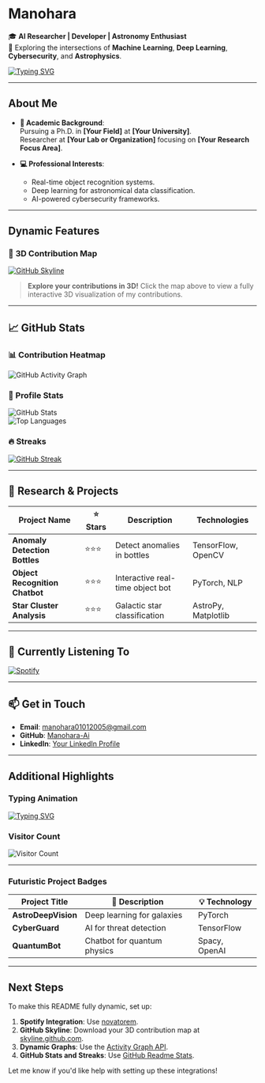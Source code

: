 # **Manohara**  
🎓 **AI Researcher | Developer | Astronomy Enthusiast**  
📍 Exploring the intersections of **Machine Learning**, **Deep Learning**, **Cybersecurity**, and **Astrophysics**.  

[![Typing SVG](https://readme-typing-svg.demolab.com?font=Fira+Code&weight=600&size=22&pause=1000&color=36BCF7&width=800&lines=Welcome+to+My+GitHub!;Passionate+about+AI+and+Astrophysics;Researching+and+Building+Intelligent+Systems)](https://git.io/typing-svg)

---

## **About Me**  
- **📖 Academic Background**:  
  Pursuing a Ph.D. in **[Your Field]** at **[Your University]**.  
  Researcher at **[Your Lab or Organization]** focusing on **[Your Research Focus Area]**.  

- **💻 Professional Interests**:  
  - Real-time object recognition systems.  
  - Deep learning for astronomical data classification.  
  - AI-powered cybersecurity frameworks.  

---

## **Dynamic Features**  
### 🌟 **3D Contribution Map**  
[![GitHub Skyline](https://github.com/Manohara-Ai/Manohara-Ai/assets/skyline)](https://skyline.github.com/Manohara-Ai/2024)  
> **Explore your contributions in 3D!** Click the map above to view a fully interactive 3D visualization of my contributions.

---

## **📈 GitHub Stats**  

### **📊 Contribution Heatmap**  
![GitHub Activity Graph](https://activity-graph.herokuapp.com/graph?username=Manohara-Ai&theme=react-dark&bg_color=0d1117&color=36BCF7&line=00c7c7&point=1adbce)  

### **🔢 Profile Stats**  
![GitHub Stats](https://github-readme-stats.vercel.app/api?username=Manohara-Ai&show_icons=true&hide_border=true&theme=radical)  
![Top Languages](https://github-readme-stats.vercel.app/api/top-langs/?username=Manohara-Ai&layout=compact&theme=radical)  

### **🔥 Streaks**  
[![GitHub Streak](https://streak-stats.demolab.com?user=Manohara-Ai&theme=radical)](https://git.io/streak-stats)

---

## **🔬 Research & Projects**  
| Project Name                  | ⭐ Stars | Description                          | Technologies         |  
|-------------------------------|---------|--------------------------------------|----------------------|  
| **Anomaly Detection Bottles** | ⭐⭐⭐    | Detect anomalies in bottles          | TensorFlow, OpenCV   |  
| **Object Recognition Chatbot**| ⭐⭐⭐    | Interactive real-time object bot     | PyTorch, NLP         |  
| **Star Cluster Analysis**     | ⭐⭐⭐    | Galactic star classification         | AstroPy, Matplotlib  |  

---

## **🌌 Currently Listening To**  
[![Spotify](https://novatorem-Manohara-Ai.vercel.app/api/spotify)](https://open.spotify.com/user/your-spotify-id)  

---

## **📫 Get in Touch**  
- **Email**: [manohara01012005@gmail.com](mailto:manohara01012005@gmail.com)  
- **GitHub**: [Manohara-Ai](https://github.com/Manohara-Ai)  
- **LinkedIn**: [Your LinkedIn Profile](https://linkedin.com/in/yourusername)  

---

## **Additional Highlights**  

### **Typing Animation**  
[![Typing SVG](https://readme-typing-svg.demolab.com?font=Fira+Code&weight=600&size=22&pause=1000&color=36BCF7&width=800&lines=Building+the+Future+with+AI!;Exploring+the+Universe+Through+Data)](https://git.io/typing-svg)

### **Visitor Count**  
![Visitor Count](https://shields-io-visitor-counter.herokuapp.com/badge?page=Manohara-Ai)

---

### **Futuristic Project Badges**  
| Project Title                     | 🚀 Description               | 💡 Technology |  
|-----------------------------------|-----------------------------|---------------|  
| **AstroDeepVision**               | Deep learning for galaxies  | PyTorch       |  
| **CyberGuard**                    | AI for threat detection     | TensorFlow    |  
| **QuantumBot**                    | Chatbot for quantum physics | Spacy, OpenAI |  

---

## **Next Steps**  
To make this README fully dynamic, set up:  
1. **Spotify Integration**: Use [novatorem](https://github.com/novatorem).  
2. **GitHub Skyline**: Download your 3D contribution map at [skyline.github.com](https://skyline.github.com).  
3. **Dynamic Graphs**: Use the [Activity Graph API](https://github.com/Ashutosh00710/github-readme-activity-graph).  
4. **GitHub Stats and Streaks**: Use [GitHub Readme Stats](https://github.com/anuraghazra/github-readme-stats).  

Let me know if you'd like help with setting up these integrations!  
